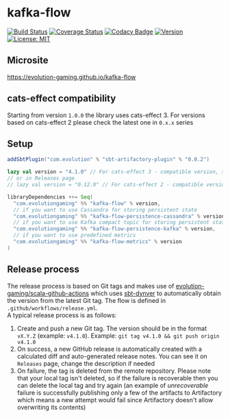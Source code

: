 # kafka-flow
[![Build Status](https://github.com/evolution-gaming/kafka-flow/workflows/CI/badge.svg)](https://github.com/evolution-gaming/kafka-flow/actions?query=workflow%3ACI)
[![Coverage Status](https://coveralls.io/repos/github/evolution-gaming/kafka-flow/badge.svg?branch=master)](https://coveralls.io/github/evolution-gaming/kafka-flow?branch=master)
[![Codacy Badge](https://api.codacy.com/project/badge/Grade/3475687f25974a57a68ea0de43098735)](https://www.codacy.com/app/evolution-gaming/kafka-flow?utm_source=github.com&amp;utm_medium=referral&amp;utm_content=evolution-gaming/kafka-flow&amp;utm_campaign=Badge_Grade)
[![Version](https://img.shields.io/badge/version-click-blue)](https://evolution.jfrog.io/artifactory/api/search/latestVersion?g=com.evolutiongaming&a=kafka-flow_2.13&repos=public)
[![License: MIT](https://img.shields.io/badge/License-MIT-yellowgreen.svg)](https://opensource.org/licenses/MIT)

## Microsite

https://evolution-gaming.github.io/kafka-flow

## cats-effect compatibility
Starting from version `1.0.0` the library uses cats-effect 3. 
For versions based on cats-effect 2 please check the latest one in `0.x.x` series 

## Setup

```scala
addSbtPlugin("com.evolution" % "sbt-artifactory-plugin" % "0.0.2")

lazy val version = "4.1.0" // For cats-effect 3 - compatible version, see the latest one in the badge above
// or in Releases page 
// lazy val version = "0.12.0" // For cats-effect 2 - compatible version, see the latest one in 'series-0.x.x' branch or in Releases page

libraryDependencies ++= Seq(
  "com.evolutiongaming" %% "kafka-flow" % version,
  // if you want to use Cassandra for storing persistent state
  "com.evolutiongaming" %% "kafka-flow-persistence-cassandra" % version,
  // if you want to use Kafka compact topic for storing persistent state
  "com.evolutiongaming" %% "kafka-flow-persistence-kafka" % version,
  // if you want to use predefined metrics
  "com.evolutiongaming" %% "kafka-flow-metrics" % version
)
```

## Release process
The release process is based on Git tags and makes use of [evolution-gaming/scala-github-actions](https://github.com/evolution-gaming/scala-github-actions) which uses [sbt-dynver](https://github.com/sbt/sbt-dynver) to automatically obtain the version from the latest Git tag. The flow is defined in `.github/workflows/release.yml`.  
A typical release process is as follows:
1. Create and push a new Git tag. The version should be in the format `vX.Y.Z` (example: `v4.1.0`). Example: `git tag v4.1.0 && git push origin v4.1.0`
2. On success, a new GitHub release is automatically created with a calculated diff and auto-generated release notes. You can see it on `Releases` page, change the description if needed
3. On failure, the tag is deleted from the remote repository. Please note that your local tag isn't deleted, so if the failure is recoverable then you can delete the local tag and try again (an example of *unrecoverable* failure is successfully publishing only a few of the artifacts to Artifactory which means a new attempt would fail since Artifactory doesn't allow overwriting its contents)
